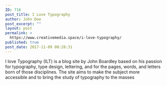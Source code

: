 ```yaml
---
ID: 716
post_title: I Love Typography
author: John Doe
post_excerpt: ""
layout: post
permalink: >
  https://www.creativemedia.space/i-love-typography/
published: true
post_date: 2017-11-09 00:28:31
---
```

I love Typography (ILT) is a blog site by John Boardley based on his passion for typography, type design, lettering, and for the pages, words, and letters born of those disciplines. The site aims to make the subject more accessible and to bring the study of typography to the masses